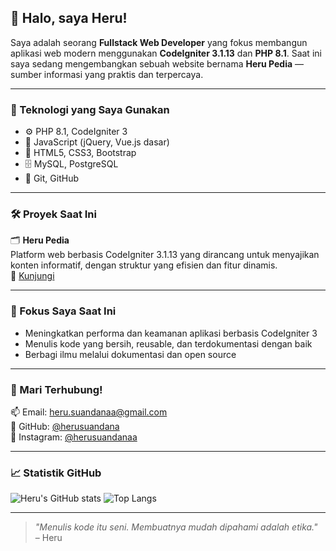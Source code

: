 ## 👋 Halo, saya Heru!

Saya adalah seorang **Fullstack Web Developer** yang fokus membangun aplikasi web modern menggunakan **CodeIgniter 3.1.13** dan **PHP 8.1**. Saat ini saya sedang mengembangkan sebuah website bernama **Heru Pedia** — sumber informasi yang praktis dan terpercaya.

---

### 🚀 Teknologi yang Saya Gunakan

- ⚙️ PHP 8.1, CodeIgniter 3
- 🧩 JavaScript (jQuery, Vue.js dasar)
- 🎨 HTML5, CSS3, Bootstrap
- 🗄️ MySQL, PostgreSQL
- 📁 Git, GitHub

---

### 🛠️ Proyek Saat Ini

🗂️ **Heru Pedia**  
Platform web berbasis CodeIgniter 3.1.13 yang dirancang untuk menyajikan konten informatif, dengan struktur yang efisien dan fitur dinamis.  
🔗 [Kunjungi](https://herupedia.id)

---

### 📌 Fokus Saya Saat Ini

- Meningkatkan performa dan keamanan aplikasi berbasis CodeIgniter 3
- Menulis kode yang bersih, reusable, dan terdokumentasi dengan baik
- Berbagi ilmu melalui dokumentasi dan open source

---

### 💬 Mari Terhubung!

📫 Email: [heru.suandanaa@gmail.com](mailto:heru.suandanaa@gmail.com)  
🐙 GitHub: [@herusuandana](https://github.com/herusuandana)  
💼 Instagram: [@herusuandanaa](https://instagram.com/herusuandanaa)

---

### 📈 Statistik GitHub

![Heru's GitHub stats](https://github-readme-stats.vercel.app/api?username=herusuandana&show_icons=true&theme=tokyonight)
![Top Langs](https://github-readme-stats.vercel.app/api/top-langs/?username=herusuandana&layout=compact&theme=tokyonight)

---

> *"Menulis kode itu seni. Membuatnya mudah dipahami adalah etika."*  
> – Heru
